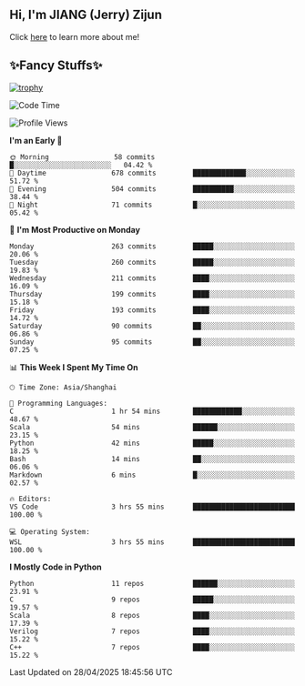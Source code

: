 ## Hi, I'm JIANG (Jerry) Zijun

Click [here](https://jzjerry.github.io/about/) to learn more about me!

## ✨Fancy Stuffs✨
[![trophy](https://github-profile-trophy.vercel.app/?username=jzjerry&theme=onedark)](https://github.com/ryo-ma/github-profile-trophy)
<!--START_SECTION:waka-->
![Code Time](http://img.shields.io/badge/Code%20Time-1%2C255%20hrs%205%20mins-blue)

![Profile Views](http://img.shields.io/badge/Profile%20Views-0-blue)

**I'm an Early 🐤** 

```text
🌞 Morning                58 commits          █░░░░░░░░░░░░░░░░░░░░░░░░   04.42 % 
🌆 Daytime                678 commits         █████████████░░░░░░░░░░░░   51.72 % 
🌃 Evening                504 commits         ██████████░░░░░░░░░░░░░░░   38.44 % 
🌙 Night                  71 commits          █░░░░░░░░░░░░░░░░░░░░░░░░   05.42 % 
```
📅 **I'm Most Productive on Monday** 

```text
Monday                   263 commits         █████░░░░░░░░░░░░░░░░░░░░   20.06 % 
Tuesday                  260 commits         █████░░░░░░░░░░░░░░░░░░░░   19.83 % 
Wednesday                211 commits         ████░░░░░░░░░░░░░░░░░░░░░   16.09 % 
Thursday                 199 commits         ████░░░░░░░░░░░░░░░░░░░░░   15.18 % 
Friday                   193 commits         ████░░░░░░░░░░░░░░░░░░░░░   14.72 % 
Saturday                 90 commits          ██░░░░░░░░░░░░░░░░░░░░░░░   06.86 % 
Sunday                   95 commits          ██░░░░░░░░░░░░░░░░░░░░░░░   07.25 % 
```


📊 **This Week I Spent My Time On** 

```text
🕑︎ Time Zone: Asia/Shanghai

💬 Programming Languages: 
C                        1 hr 54 mins        ████████████░░░░░░░░░░░░░   48.67 % 
Scala                    54 mins             ██████░░░░░░░░░░░░░░░░░░░   23.15 % 
Python                   42 mins             █████░░░░░░░░░░░░░░░░░░░░   18.25 % 
Bash                     14 mins             ██░░░░░░░░░░░░░░░░░░░░░░░   06.06 % 
Markdown                 6 mins              █░░░░░░░░░░░░░░░░░░░░░░░░   02.57 % 

🔥 Editors: 
VS Code                  3 hrs 55 mins       █████████████████████████   100.00 % 

💻 Operating System: 
WSL                      3 hrs 55 mins       █████████████████████████   100.00 % 
```

**I Mostly Code in Python** 

```text
Python                   11 repos            ██████░░░░░░░░░░░░░░░░░░░   23.91 % 
C                        9 repos             █████░░░░░░░░░░░░░░░░░░░░   19.57 % 
Scala                    8 repos             ████░░░░░░░░░░░░░░░░░░░░░   17.39 % 
Verilog                  7 repos             ████░░░░░░░░░░░░░░░░░░░░░   15.22 % 
C++                      7 repos             ████░░░░░░░░░░░░░░░░░░░░░   15.22 % 
```




 Last Updated on 28/04/2025 18:45:56 UTC
<!--END_SECTION:waka-->

